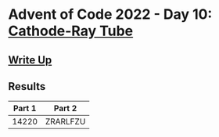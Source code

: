 # Advent of Code 2022 - Day 10: [Cathode-Ray Tube](https://adventofcode.com/2022/day/10)

## [Write Up](https://github.com/CodingAP/advent-of-code/blob/main/writeups/2022/day10_writeup.md)
## Results
| Part 1 | Part 2 | 
|:---:|:---:|
| 14220 | ZRARLFZU |